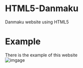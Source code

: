 # HTML5-Danmaku
Danmaku website using HTML5

# Example  
There is the example of this website  
![imgage](https://github.com/HarunaHaju/HTML5-Danmaku/tree/master/Danmaku/img/demo.png)
